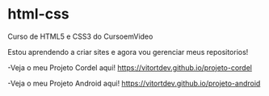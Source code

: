 # html-css
 Curso de HTML5 e CSS3 do CursoemVideo

Estou aprendendo a criar sites e agora vou gerenciar meus repositorios!

-Veja o meu Projeto Cordel aqui! https://vitortdev.github.io/projeto-cordel

-Veja o meu Projeto Android aqui! https://vitortdev.github.io/projeto-android